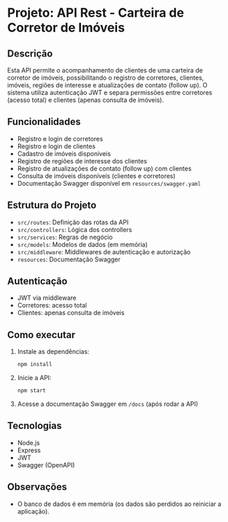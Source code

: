 # Projeto: API Rest - Carteira de Corretor de Imóveis

## Descrição
Esta API permite o acompanhamento de clientes de uma carteira de corretor de imóveis, possibilitando o registro de corretores, clientes, imóveis, regiões de interesse e atualizações de contato (follow up). O sistema utiliza autenticação JWT e separa permissões entre corretores (acesso total) e clientes (apenas consulta de imóveis).

## Funcionalidades
- Registro e login de corretores
- Registro e login de clientes
- Cadastro de imóveis disponíveis
- Registro de regiões de interesse dos clientes
- Registro de atualizações de contato (follow up) com clientes
- Consulta de imóveis disponíveis (clientes e corretores)
- Documentação Swagger disponível em `resources/swagger.yaml`

## Estrutura do Projeto
- `src/routes`: Definição das rotas da API
- `src/controllers`: Lógica dos controllers
- `src/services`: Regras de negócio
- `src/models`: Modelos de dados (em memória)
- `src/middleware`: Middlewares de autenticação e autorização
- `resources`: Documentação Swagger

## Autenticação
- JWT via middleware
- Corretores: acesso total
- Clientes: apenas consulta de imóveis

## Como executar
1. Instale as dependências:
   ```bash
   npm install
   ```
2. Inicie a API:
   ```bash
   npm start
   ```
3. Acesse a documentação Swagger em `/docs` (após rodar a API)

## Tecnologias
- Node.js
- Express
- JWT
- Swagger (OpenAPI)

## Observações
- O banco de dados é em memória (os dados são perdidos ao reiniciar a aplicação).
